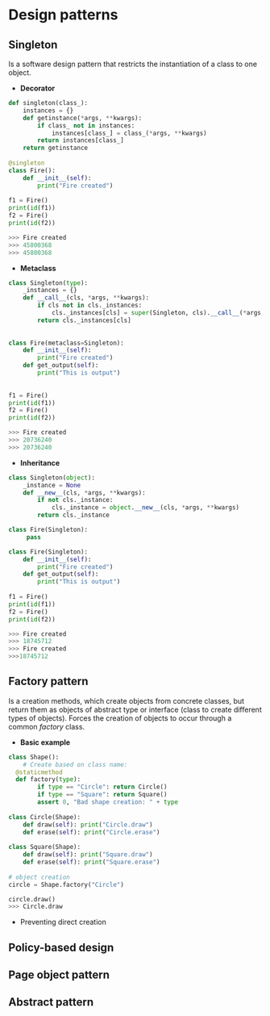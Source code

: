 # Design patterns

## Singleton
Is a software design pattern that restricts the instantiation of a class to one object.

* **Decorator**
```python
def singleton(class_):  
    instances = {}  
    def getinstance(*args, **kwargs):  
        if class_ not in instances:  
            instances[class_] = class_(*args, **kwargs)  
        return instances[class_]  
    return getinstance  
  
@singleton  
class Fire():  
    def __init__(self):  
        print("Fire created")  
    
f1 = Fire()  
print(id(f1))  
f2 = Fire()  
print(id(f2))

>>> Fire created
>>> 45800368
>>> 45800368
```

* **Metaclass**
```python
class Singleton(type):  
    _instances = {}  
    def __call__(cls, *args, **kwargs):  
        if cls not in cls._instances:  
            cls._instances[cls] = super(Singleton, cls).__call__(*args, **kwargs)  
        return cls._instances[cls]  
  
  
class Fire(metaclass=Singleton):  
    def __init__(self):  
        print("Fire created")  
    def get_output(self):  
        print("This is output")  
  
  
f1 = Fire()  
print(id(f1))  
f2 = Fire()  
print(id(f2))

>>> Fire created
>>> 20736240
>>> 20736240
```

* **Inheritance** 
```python
class Singleton(object):
    _instance = None
    def __new__(cls, *args, **kwargs):
        if not cls._instance:
            cls._instance = object.__new__(cls, *args, **kwargs)
        return cls._instance

class Fire(Singleton):
     pass

class Fire(Singleton):  
    def __init__(self):  
        print("Fire created")  
    def get_output(self):  
        print("This is output")  
  
f1 = Fire()  
print(id(f1))  
f2 = Fire()  
print(id(f2))

>>> Fire created
>>> 18745712
>>> Fire created
>>>18745712
```
  
## Factory pattern
Is a creation methods, which create objects from concrete classes, but return them as objects of abstract type or interface (class to create different types of objects).
Forces the creation of objects to occur through a common _factory_ class.
* **Basic example**
```python
class Shape():  
    # Create based on class name:  
  @staticmethod  
  def factory(type):  
        if type == "Circle": return Circle()  
        if type == "Square": return Square()  
        assert 0, "Bad shape creation: " + type  
    
class Circle(Shape):  
    def draw(self): print("Circle.draw")  
    def erase(self): print("Circle.erase")  
  
class Square(Shape):  
    def draw(self): print("Square.draw")  
    def erase(self): print("Square.erase")  
  
# object creation  
circle = Shape.factory("Circle")  

circle.draw()
>>> Circle.draw
```

* Preventing direct creation

## Policy-based design

## Page object pattern

## Abstract pattern


<!--stackedit_data:
eyJoaXN0b3J5IjpbNjI1MTM3NDk3LC00MDgzODYxMTMsLTE3Nj
k0MTE0MSwxNDMzMDk5NTI4LDY3ODM5NDUxOCwxODM0MTQxMTgy
LC0xMDE1NzI3ODYyLC05ODIzMjU2MDcsLTEzMTEyNzM0NTcsLT
EyNjc0NzY2ODcsLTExOTY0NDAyNjFdfQ==
-->